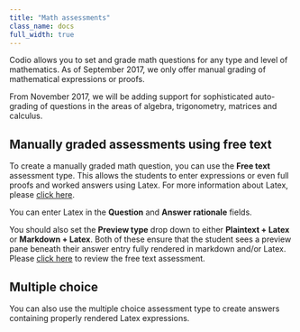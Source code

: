 ```yaml
---
title: "Math assessments"
class_name: docs
full_width: true
---
```


Codio allows you to set and grade math questions for any type and level of mathematics. As of September 2017, we only offer manual grading of mathematical expressions or proofs. 

From November 2017, we will be adding support for sophisticated auto-grading of questions in the areas of algebra, trigonometry, matrices and calculus.

## Manually graded assessments using free text
To create a manually graded math question, you can use the **Free text** assessment type. This allows the students to enter expressions or even full proofs and worked answers using Latex. For more information about Latex, please [click here](/docs/content/authoring/page-edit/latex/).

You can enter Latex in the **Question** and **Answer rationale** fields.

You should also set the **Preview type** drop down to either **Plaintext + Latex** or **Markdown + Latex**. Both of these ensure that the student sees a preview pane beneath their answer entry fully rendered in markdown and/or Latex. Please [click here](/docs/content/authoring/assessments/assessments-free/) to review the free text assessment.

## Multiple choice
You can also use the multiple choice assessment type to create answers containing properly rendered Latex expressions. 


